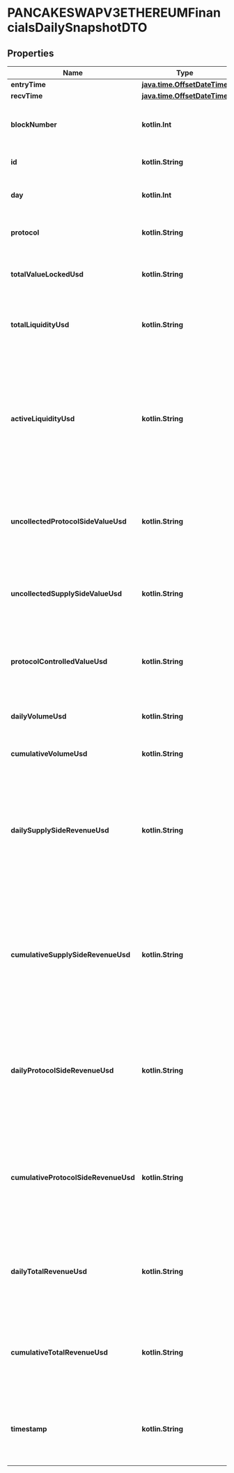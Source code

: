 
# PANCAKESWAPV3ETHEREUMFinancialsDailySnapshotDTO

## Properties
Name | Type | Description | Notes
------------ | ------------- | ------------- | -------------
**entryTime** | [**java.time.OffsetDateTime**](java.time.OffsetDateTime.md) |  |  [optional]
**recvTime** | [**java.time.OffsetDateTime**](java.time.OffsetDateTime.md) |  |  [optional]
**blockNumber** | **kotlin.Int** | Block number of when this snapshot was taken/last modified.) |  [optional]
**id** | **kotlin.String** | ID is # of days since Unix epoch time. |  [optional]
**day** | **kotlin.Int** | Number of days since Unix epoch time. |  [optional]
**protocol** | **kotlin.String** | Protocol this snapshot is associated with. |  [optional]
**totalValueLockedUsd** | **kotlin.String** | Current TVL (Total Value Locked) of the entire protocol. |  [optional]
**totalLiquidityUsd** | **kotlin.String** | The sum of all active and non-active liquidity in USD for this pool. |  [optional]
**activeLiquidityUsd** | **kotlin.String** | All liquidity in USD that is active. Will be equal to totalLiquidity except for in concentrated liquidity - where activeLiquidity is all liquidity positions that contain the pool&#39;s current tick. |  [optional]
**uncollectedProtocolSideValueUsd** | **kotlin.String** | All protocol-side value locking in USD that remains uncollected and unused in the protocol. |  [optional]
**uncollectedSupplySideValueUsd** | **kotlin.String** | All supply-side value locking in USD that remains uncollected and unused in the protocol. |  [optional]
**protocolControlledValueUsd** | **kotlin.String** | Current PCV (Protocol Controlled Value). Only relevant for protocols with PCV. |  [optional]
**dailyVolumeUsd** | **kotlin.String** | All trade volume occurred in a given day, in USD |  [optional]
**cumulativeVolumeUsd** | **kotlin.String** | All historical trade volume in USD |  [optional]
**dailySupplySideRevenueUsd** | **kotlin.String** | Revenue claimed by suppliers to the protocol. LPs on DEXs (e.g. 0.25% of the swap fee in Sushiswap). Depositors on Lending Protocols. NFT sellers on OpenSea. |  [optional]
**cumulativeSupplySideRevenueUsd** | **kotlin.String** | Revenue claimed by suppliers to the protocol. LPs on DEXs (e.g. 0.25% of the swap fee in Sushiswap). Depositors on Lending Protocols. NFT sellers on OpenSea. |  [optional]
**dailyProtocolSideRevenueUsd** | **kotlin.String** | Gross revenue for the protocol (revenue claimed by the protocol). Examples: AMM protocol fee (Sushi’s 0.05%). OpenSea 10% sell fee. |  [optional]
**cumulativeProtocolSideRevenueUsd** | **kotlin.String** | Gross revenue for the protocol (revenue claimed by the protocol). Examples: AMM protocol fee (Sushi’s 0.05%). OpenSea 10% sell fee. |  [optional]
**dailyTotalRevenueUsd** | **kotlin.String** | All revenue generated by the protocol. e.g. 0.30% of swap fee in Sushiswap, all yield generated by Yearn. |  [optional]
**cumulativeTotalRevenueUsd** | **kotlin.String** | All revenue generated by the protocol. e.g. 0.30% of swap fee in Sushiswap, all yield generated by Yearn. |  [optional]
**timestamp** | **kotlin.String** | Timestamp of when this snapshot was taken/last modified (May be taken after the interval has passed). |  [optional]



